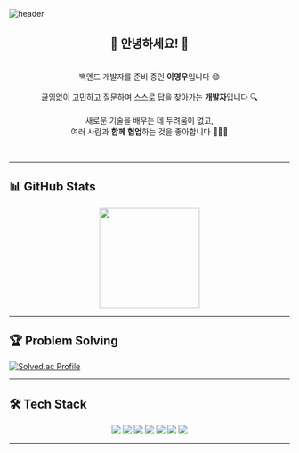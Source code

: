 <!-- 헤더 배너 -->
![header](https://capsule-render.vercel.app/api?type=waving&height=250&color=gradient&text=이영우%20(Youngwoo%20Lee)&fontAlign=50&fontSize=50&fontColor=ffffff)

<h2 align="center">👋 안녕하세요! 👋</h2> 
<p align="center">
  <br/>
  백엔드 개발자를 준비 중인 <strong>이영우</strong>입니다 😊
  <br/><br/>
  끊임없이 고민하고 질문하며 스스로 답을 찾아가는 <strong>개발자</strong>입니다 🔍
  <br/><br/>
  새로운 기술을 배우는 데 두려움이 없고,<br/>
  여러 사람과 <strong>함께 협업</strong>하는 것을 좋아합니다 🧑‍🤝‍🧑
</p>
<br/>



---

## 📊 GitHub Stats

<p align="center">
  <a href="https://github.com/anuraghazra/github-readme-stats">
    <img height="180em" src="https://github-readme-stats.vercel.app/api?username=youngwoo2&show_icons=true&theme=tokyonight&hide_border=true" />
  </a>
</p>

---

## 🏆 Problem Solving

[![Solved.ac Profile](http://mazassumnida.wtf/api/v2/generate_badge?boj=dodoyou)](https://solved.ac/dodoyou)

---

## 🛠 Tech Stack

<p align="center">
  <img src="https://img.shields.io/badge/Java-007396?style=for-the-badge&logo=openjdk&logoColor=white"/>
  <img src="https://img.shields.io/badge/Spring%20Boot-6DB33F?style=for-the-badge&logo=springboot&logoColor=white"/>
  <img src="https://img.shields.io/badge/MySQL-4479A1?style=for-the-badge&logo=mysql&logoColor=white"/>
  <img src="https://img.shields.io/badge/Vue.js-4FC08D?style=for-the-badge&logo=vue.js&logoColor=white"/>
  <img src="https://img.shields.io/badge/HTML5-E34F26?style=for-the-badge&logo=html5&logoColor=white"/>
  <img src="https://img.shields.io/badge/Docker-2496ED?style=for-the-badge&logo=docker&logoColor=white"/>
  <img src="https://img.shields.io/badge/AWS-232F3E?style=for-the-badge&logo=amazonaws&logoColor=white"/>
</p>

---
